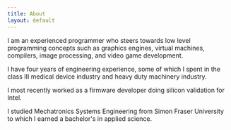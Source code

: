 ```yaml
---
title: About
layout: default
---
```


I am an experienced programmer who steers towards low level programming
concepts such as graphics engines, virtual machines, compilers,
image processing, and video game development.

I have four years of engineering experience, some of which I spent in the
class III medical device industry and heavy duty machinery industry.

I most recently worked as a firmware developer doing silicon validation for Intel.

I studied Mechatronics Systems Engineering from Simon Fraser University to which
I earned a bachelor's in applied science.
